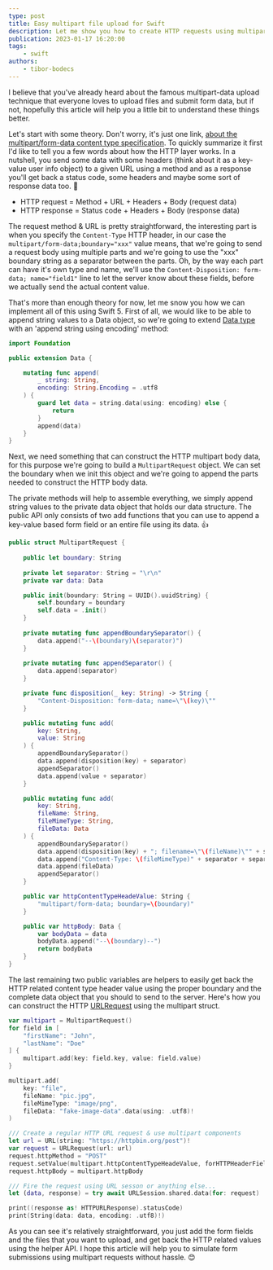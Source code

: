 ```yaml
---
type: post
title: Easy multipart file upload for Swift
description: Let me show you how to create HTTP requests using multipart (form data) body without a third party library. Simple solution.
publication: 2023-01-17 16:20:00
tags: 
    - swift
authors:
    - tibor-bodecs
---
```


I believe that you've already heard about the famous multipart-data upload technique that everyone loves to upload files and submit form data, but if not, hopefully this article will help you a little bit to understand these things better.

Let's start with some theory. Don't worry, it's just one link, [about the multipart/form-data content type specification](https://developer.mozilla.org/en-US/docs/Web/HTTP/Methods/POST). To quickly summarize it first I'd like to tell you a few words about how the HTTP layer works. In a nutshell, you send some data with some headers (think about it as a key-value user info object) to a given URL using a method and as a response you'll get back a status code, some headers and maybe some sort of response data too. 🥜

- HTTP request = Method + URL + Headers + Body (request data)
- HTTP response = Status code + Headers + Body (response data)

The request method & URL is pretty straightforward, the interesting part is when you specify the `Content-Type` HTTP header, in our case the `multipart/form-data;boundary="xxx"` value means, that we're going to send a request body using multiple parts and we're going to use the "xxx" boundary string as a separator between the parts. Oh, by the way each part can have it's own type and name, we'll use the `Content-Disposition: form-data; name="field1"` line to let the server know about these fields, before we actually send the actual content value.

That's more than enough theory for now, let me snow you how we can implement all of this using Swift 5. First of all, we would like to be able to append string values to a Data object, so we're going to extend [Data type](https://developer.apple.com/documentation/foundation/data) with an 'append string using encoding' method:

```swift
import Foundation

public extension Data {

    mutating func append(
        _ string: String,
        encoding: String.Encoding = .utf8
    ) {
        guard let data = string.data(using: encoding) else {
            return
        }
        append(data)
    }
}
```

Next, we need something that can construct the HTTP multipart body data, for this purpose we're going to build a `MultipartRequest` object. We can set the boundary when we init this object and we're going to append the parts needed to construct the HTTP body data.

The private methods will help to assemble everything, we simply append string values to the private data object that holds our data structure. The public API only consists of two add functions that you can use to append a key-value based form field or an entire file using its data. 👍

```swift
public struct MultipartRequest {
    
    public let boundary: String
    
    private let separator: String = "\r\n"
    private var data: Data

    public init(boundary: String = UUID().uuidString) {
        self.boundary = boundary
        self.data = .init()
    }
    
    private mutating func appendBoundarySeparator() {
        data.append("--\(boundary)\(separator)")
    }
    
    private mutating func appendSeparator() {
        data.append(separator)
    }

    private func disposition(_ key: String) -> String {
        "Content-Disposition: form-data; name=\"\(key)\""
    }

    public mutating func add(
        key: String,
        value: String
    ) {
        appendBoundarySeparator()
        data.append(disposition(key) + separator)
        appendSeparator()
        data.append(value + separator)
    }

    public mutating func add(
        key: String,
        fileName: String,
        fileMimeType: String,
        fileData: Data
    ) {
        appendBoundarySeparator()
        data.append(disposition(key) + "; filename=\"\(fileName)\"" + separator)
        data.append("Content-Type: \(fileMimeType)" + separator + separator)
        data.append(fileData)
        appendSeparator()
    }

    public var httpContentTypeHeadeValue: String {
        "multipart/form-data; boundary=\(boundary)"
    }

    public var httpBody: Data {
        var bodyData = data
        bodyData.append("--\(boundary)--")
        return bodyData
    }
}
```

The last remaining two public variables are helpers to easily get back the HTTP related content type header value using the proper boundary and the complete data object that you should to send to the server. Here's how you can construct the HTTP [URLRequest](https://developer.apple.com/documentation/foundation/urlrequest) using the multipart struct.

```swift
var multipart = MultipartRequest()
for field in [
    "firstName": "John",
    "lastName": "Doe"
] {
    multipart.add(key: field.key, value: field.value)
}

multipart.add(
    key: "file",
    fileName: "pic.jpg",
    fileMimeType: "image/png",
    fileData: "fake-image-data".data(using: .utf8)!
)

/// Create a regular HTTP URL request & use multipart components
let url = URL(string: "https://httpbin.org/post")!
var request = URLRequest(url: url)
request.httpMethod = "POST"
request.setValue(multipart.httpContentTypeHeadeValue, forHTTPHeaderField: "Content-Type")
request.httpBody = multipart.httpBody

/// Fire the request using URL sesson or anything else...
let (data, response) = try await URLSession.shared.data(for: request)

print((response as! HTTPURLResponse).statusCode)
print(String(data: data, encoding: .utf8)!)
```

As you can see it's relatively straightforward, you just add the form fields and the files that you want to upload, and get back the HTTP related values using the helper API. I hope this article will help you to simulate form submissions using multipart requests without hassle. 😊
